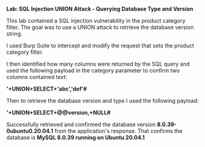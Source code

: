 **Lab: SQL Injection UNION Attack - Querying Database Type and Version**

This lab contained a SQL injection vulnerability in the product category filter. The goal was to use a UNION attack to retrieve the database version string.

I used Burp Suite to intercept and modify the request that sets the product category filter.

I then identified how many columns were returned by the SQL query and used the following payload in the category parameter to confirm two columns contained text:

**'+UNION+SELECT+'abc','def'#**

Then to retrieve the database version and type I used the following payload:

**'+UNION+SELECT+@@version,+NULL#**

Successfully retrieved and confirmed the database version **8.0.39-0ubuntu0.20.04.1** from the application's response.
That confirms the database is **MySQL 8.0.39 running on Ubuntu 20.04.1**
